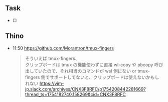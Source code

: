 ## Task
- [ ]

## Thino



- 11:50
	https://github.com/Morantron/tmux-fingers
	> そういえば tmux-fingers、  
	クリップボードは tmux の機能使わずに直接 wl-copy や pbcopy 呼び出していたので、それ相当のコマンドが wsl 側にない or tmux-fingers 側でサポートしてないと、クリップボードは使えないかもしれない
	https://vim-jp.slack.com/archives/CNX3F8RFC/p1754208442281669?thread_ts=1754182740.158269&cid=CNX3F8RFC